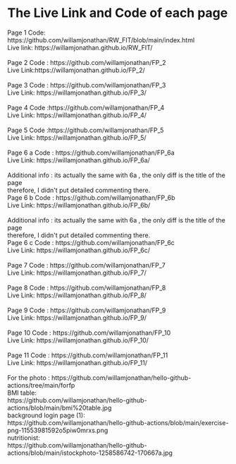 <h1>The Live Link and Code of each page</h1>
Page 1 Code: https://github.com/willamjonathan/RW_FIT/blob/main/index.html<br>
  Live link: https://willamjonathan.github.io/RW_FIT/<br>
<br>
Page 2 Code : https://github.com/willamjonathan/FP_2 <br>
  Live Link:https://willamjonathan.github.io/FP_2/ <br>
<br>
Page 3 Code : https://github.com/willamjonathan/FP_3 <br>
  Live Link: https://willamjonathan.github.io/FP_3/<br>
<br>
Page 4 Code :https://github.com/willamjonathan/FP_4 <br>
  Live Link: https://willamjonathan.github.io/FP_4/<br>
<br>
Page 5 Code :https://github.com/willamjonathan/FP_5 <br>
  Live Link: https://willamjonathan.github.io/FP_5/ <br>
<br>
Page 6 a Code : https://github.com/willamjonathan/FP_6a<br>
  Live Link: https://willamjonathan.github.io/FP_6a/ <br>
<br>
Additional info : its actually the same with 6a , the only diff is the title of the page <br>
therefore, I didn't put detailed commenting there.<br>
Page 6 b Code : https://github.com/willamjonathan/FP_6b<br> 
  Live Link: https://willamjonathan.github.io/FP_6b/ <br>
<br>
Additional info : its actually the same with 6a , the only diff is the title of the page <br>
therefore, I didn't put detailed commenting there.<br>
Page 6 c Code : https://github.com/willamjonathan/FP_6c <br>
  Live Link: https://willamjonathan.github.io/FP_6c/ <br>
<br>
Page 7 Code : https://github.com/willamjonathan/FP_7<br>
  Live Link: https://willamjonathan.github.io/FP_7/ <br>
<br>
Page 8 Code : https://github.com/willamjonathan/FP_8 <br>
  Live Link: https://willamjonathan.github.io/FP_8/ <br>
<br>
Page 9 Code : https://github.com/willamjonathan/FP_9<br>
  Live Link: https://willamjonathan.github.io/FP_9/ <br>
<br>
Page 10 Code : https://github.com/willamjonathan/FP_10 <br>
  Live Link: https://willamjonathan.github.io/FP_10/ <br>
<br>
Page 11 Code : https://github.com/willamjonathan/FP_11 <br>
  Live Link: https://willamjonathan.github.io/FP_11/ <br>
<br>
For the photo : https://github.com/willamjonathan/hello-github-actions/tree/main/forfp <br>
BMI table:<br>
https://github.com/willamjonathan/hello-github-actions/blob/main/bmi%20table.jpg<br>
background login page (1):<br>
https://github.com/willamjonathan/hello-github-actions/blob/main/exercise-png-11553981592o5piw0mrxs.png<br>
nutritionist:<br>
https://github.com/willamjonathan/hello-github-actions/blob/main/istockphoto-1258586742-170667a.jpg<br>
